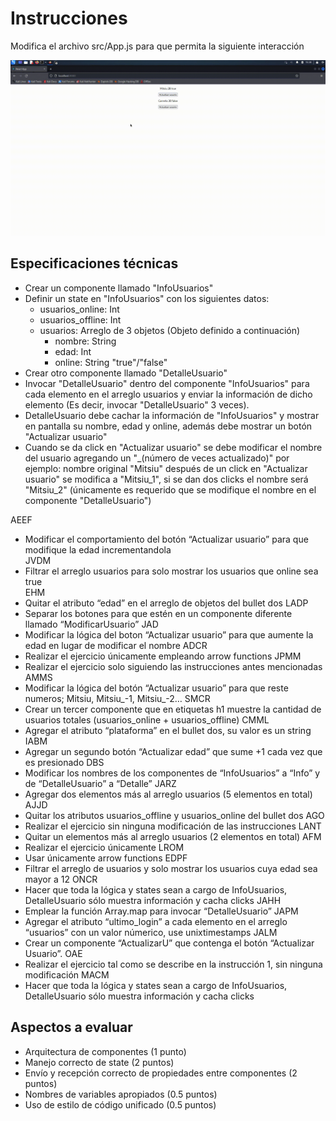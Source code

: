 # Instrucciones
Modifica el archivo src/App.js para que permita la siguiente interacción

![til](./demo.gif)

## Especificaciones técnicas
- Crear un componente llamado "InfoUsuarios"
- Definir un state en "InfoUsuarios" con los siguientes datos:
  - usuarios_online: Int
  - usuarios_offline: Int
  - usuarios: Arreglo de 3 objetos (Objeto definido a continuación)
    - nombre: String
    - edad: Int
    - online: String "true"/"false"
- Crear otro componente llamado "DetalleUsuario"
- Invocar "DetalleUsuario" dentro del componente "InfoUsuarios" para cada elemento en el arreglo usuarios y enviar la información de dicho elemento (Es decir, invocar "DetalleUsuario" 3 veces).
- DetalleUsuario debe cachar la información de "InfoUsuarios" y mostrar en pantalla su nombre, edad y online, además debe mostrar un botón "Actualizar usuario"
- Cuando se da click en "Actualizar usuario" se debe modificar el nombre del usuario agregando un "_(número de veces actualizado)" por ejemplo: nombre original "Mitsiu" después de un click en "Actualizar usuario" se modifica a "Mitsiu_1", si se dan dos clicks el nombre será "Mitsiu_2" (únicamente es requerido que se modifique el nombre en el componente "DetalleUsuario") 

AEEF
- Modificar el comportamiento del botón “Actualizar usuario” para que modifique la edad incrementandola      
JVDM
- Filtrar el arreglo usuarios para solo mostrar los usuarios que online sea true      
EHM
- Quitar el atributo “edad” en el arreglo de objetos del bullet dos
LADP
- Separar los botones para que estén en un componente diferente llamado “ModificarUsuario”
JAD
- Modificar la lógica del boton “Actualizar usuario” para que aumente la edad en lugar de modificar el nombre
ADCR
- Realizar el ejercicio únicamente empleando arrow functions
JPMM
- Realizar el ejercicio solo siguiendo las instrucciones antes mencionadas
AMMS
- Modificar la lógica del botón “Actualizar usuario” para que reste numeros; Mitsiu, Mitsiu_-1, Mitsiu_-2…
SMCR
- Crear un tercer componente que en etiquetas h1 muestre la cantidad de usuarios totales (usuarios_online + usuarios_offline)
CMML
- Agregar el atributo “plataforma” en el bullet dos, su valor es un string
IABM
- Agregar un segundo botón “Actualizar edad” que sume +1 cada vez que es presionado
DBS
- Modificar los nombres de los componentes de “InfoUsuarios” a “Info” y de “DetalleUsuario” a “Detalle”
JARZ
- Agregar dos elementos más al arreglo usuarios (5 elementos en total)
AJJD
- Quitar los atributos usuarios_offline y usuarios_online del bullet dos
AGO
- Realizar el ejercicio sin ninguna modificación de las instrucciones
LANT
- Quitar un elementos más al arreglo usuarios (2 elementos en total)
AFM
- Realizar el ejercicio únicamente 
LROM
- Usar únicamente arrow functions
EDPF
- Filtrar el arreglo de usuarios y solo mostrar los usuarios cuya edad sea mayor a 12
ONCR
- Hacer que toda la lógica y states sean a cargo de InfoUsuarios, DetalleUsuario sólo muestra información y cacha clicks
JAHH
- Emplear la función Array.map para invocar “DetalleUsuario”
JAPM
- Agregar el atributo “ultimo_login” a cada elemento en el arreglo “usuarios” con un valor númerico, use unixtimestamps
JALM
- Crear un componente “ActualizarU” que contenga el botón “Actualizar Usuario”.
OAE
- Realizar el ejercicio tal como se describe en la instrucción 1, sin ninguna modificación
MACM
- Hacer que toda la lógica y states sean a cargo de InfoUsuarios, DetalleUsuario sólo muestra información y cacha clicks

## Aspectos a evaluar
- Arquitectura de componentes (1 punto)
- Manejo correcto de state (2 puntos)
- Envío y recepción correcto de propiedades entre componentes (2 puntos)
- Nombres de variables apropiados (0.5 puntos)
- Uso de estilo de código unificado (0.5 puntos)
